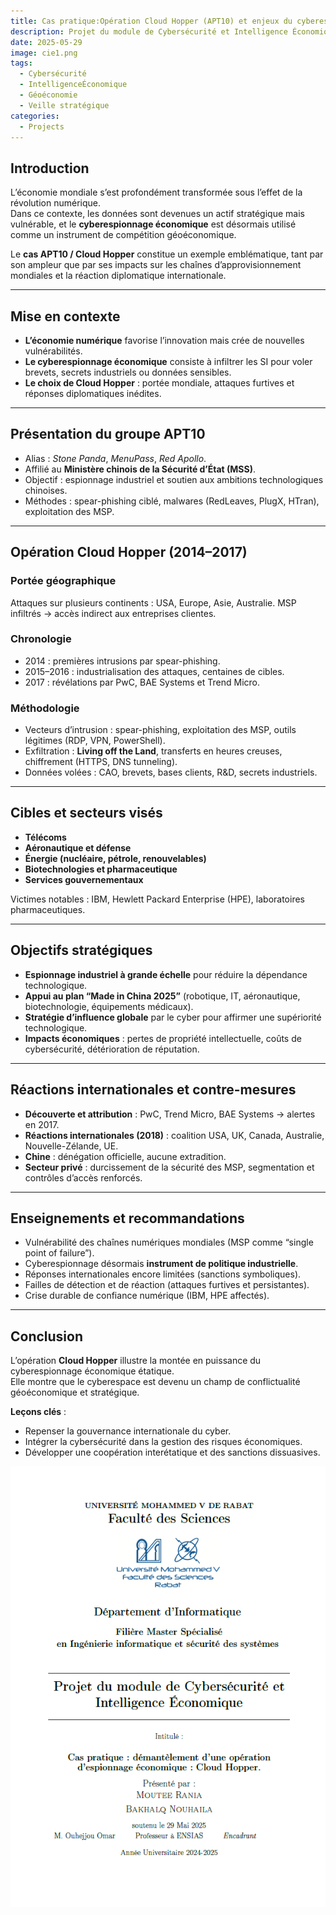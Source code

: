 ```yaml
---
title: Cas pratique:Opération Cloud Hopper (APT10) et enjeux du cyberespionnage économique
description: Projet du module de Cybersécurité et Intelligence Économique 
date: 2025-05-29
image: cie1.png
tags: 
  - Cybersécurité
  - IntelligenceÉconomique
  - Géoéconomie
  - Veille stratégique
categories:
  - Projects
---
```


## Introduction

L’économie mondiale s’est profondément transformée sous l’effet de la révolution numérique.  
Dans ce contexte, les données sont devenues un actif stratégique mais vulnérable, et le **cyberespionnage économique** est désormais utilisé comme un instrument de compétition géoéconomique.  

Le **cas APT10 / Cloud Hopper** constitue un exemple emblématique, tant par son ampleur que par ses impacts sur les chaînes d’approvisionnement mondiales et la réaction diplomatique internationale.

---

## Mise en contexte

- **L’économie numérique** favorise l’innovation mais crée de nouvelles vulnérabilités.  
- **Le cyberespionnage économique** consiste à infiltrer les SI pour voler brevets, secrets industriels ou données sensibles.  
- **Le choix de Cloud Hopper** : portée mondiale, attaques furtives et réponses diplomatiques inédites.  

---

## Présentation du groupe APT10

- Alias : *Stone Panda*, *MenuPass*, *Red Apollo*.  
- Affilié au **Ministère chinois de la Sécurité d’État (MSS)**.  
- Objectif : espionnage industriel et soutien aux ambitions technologiques chinoises.  
- Méthodes : spear-phishing ciblé, malwares (RedLeaves, PlugX, HTran), exploitation des MSP.  

---

## Opération Cloud Hopper (2014–2017)

### Portée géographique
Attaques sur plusieurs continents : USA, Europe, Asie, Australie. MSP infiltrés → accès indirect aux entreprises clientes.  

### Chronologie
- 2014 : premières intrusions par spear-phishing.  
- 2015–2016 : industrialisation des attaques, centaines de cibles.  
- 2017 : révélations par PwC, BAE Systems et Trend Micro.  

### Méthodologie
- Vecteurs d’intrusion : spear-phishing, exploitation des MSP, outils légitimes (RDP, VPN, PowerShell).  
- Exfiltration : **Living off the Land**, transferts en heures creuses, chiffrement (HTTPS, DNS tunneling).  
- Données volées : CAO, brevets, bases clients, R&D, secrets industriels.  

---

## Cibles et secteurs visés

- **Télécoms**  
- **Aéronautique et défense**  
- **Énergie (nucléaire, pétrole, renouvelables)**  
- **Biotechnologies et pharmaceutique**  
- **Services gouvernementaux**  

Victimes notables : IBM, Hewlett Packard Enterprise (HPE), laboratoires pharmaceutiques.

---

## Objectifs stratégiques

- **Espionnage industriel à grande échelle** pour réduire la dépendance technologique.  
- **Appui au plan “Made in China 2025”** (robotique, IT, aéronautique, biotechnologie, équipements médicaux).  
- **Stratégie d’influence globale** par le cyber pour affirmer une supériorité technologique.  
- **Impacts économiques** : pertes de propriété intellectuelle, coûts de cybersécurité, détérioration de réputation.  

---

## Réactions internationales et contre-mesures

- **Découverte et attribution** : PwC, Trend Micro, BAE Systems → alertes en 2017.  
- **Réactions internationales (2018)** : coalition USA, UK, Canada, Australie, Nouvelle-Zélande, UE.  
- **Chine** : dénégation officielle, aucune extradition.  
- **Secteur privé** : durcissement de la sécurité des MSP, segmentation et contrôles d’accès renforcés.  

---

## Enseignements et recommandations

- Vulnérabilité des chaînes numériques mondiales (MSP comme “single point of failure”).  
- Cyberespionnage désormais **instrument de politique industrielle**.  
- Réponses internationales encore limitées (sanctions symboliques).  
- Failles de détection et de réaction (attaques furtives et persistantes).  
- Crise durable de confiance numérique (IBM, HPE affectés).  

---

## Conclusion

L’opération **Cloud Hopper** illustre la montée en puissance du cyberespionnage économique étatique.  
Elle montre que le cyberespace est devenu un champ de conflictualité géoéconomique et stratégique.  

**Leçons clés** :  
- Repenser la gouvernance internationale du cyber.  
- Intégrer la cybersécurité dans la gestion des risques économiques.  
- Développer une coopération interétatique et des sanctions dissuasives.  

![Page de garde du rapport](cie.png)
